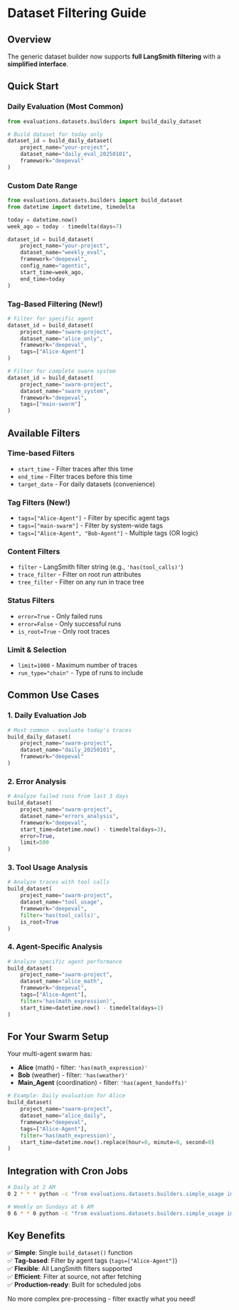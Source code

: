 # Dataset Filtering Guide

## Overview

The generic dataset builder now supports **full LangSmith filtering** with a **simplified interface**.

## Quick Start

### Daily Evaluation (Most Common)
```python
from evaluations.datasets.builders import build_daily_dataset

# Build dataset for today only
dataset_id = build_daily_dataset(
    project_name="your-project",
    dataset_name="daily_eval_20250101",
    framework="deepeval"
)
```

### Custom Date Range
```python
from evaluations.datasets.builders import build_dataset
from datetime import datetime, timedelta

today = datetime.now()
week_ago = today - timedelta(days=7)

dataset_id = build_dataset(
    project_name="your-project",
    dataset_name="weekly_eval",
    framework="deepeval",
    config_name="agentic",
    start_time=week_ago,
    end_time=today
)
```

### Tag-Based Filtering (New!)
```python
# Filter for specific agent
dataset_id = build_dataset(
    project_name="swarm-project",
    dataset_name="alice_only",
    framework="deepeval",
    tags=["Alice-Agent"]
)

# Filter for complete swarm system
dataset_id = build_dataset(
    project_name="swarm-project",
    dataset_name="swarm_system",
    framework="deepeval", 
    tags=["main-swarm"]
)
```

## Available Filters

### Time-based Filters
- `start_time` - Filter traces after this time
- `end_time` - Filter traces before this time  
- `target_date` - For daily datasets (convenience)

### Tag Filters (New!)
- `tags=["Alice-Agent"]` - Filter by specific agent tags
- `tags=["main-swarm"]` - Filter by system-wide tags
- `tags=["Alice-Agent", "Bob-Agent"]` - Multiple tags (OR logic)

### Content Filters
- `filter` - LangSmith filter string (e.g., `'has(tool_calls)'`)
- `trace_filter` - Filter on root run attributes
- `tree_filter` - Filter on any run in trace tree

### Status Filters
- `error=True` - Only failed runs
- `error=False` - Only successful runs
- `is_root=True` - Only root traces

### Limit & Selection
- `limit=1000` - Maximum number of traces
- `run_type="chain"` - Type of runs to include

## Common Use Cases

### 1. Daily Evaluation Job
```python
# Most common - evaluate today's traces
build_daily_dataset(
    project_name="swarm-project",
    dataset_name="daily_20250101",
    framework="deepeval"
)
```

### 2. Error Analysis
```python
# Analyze failed runs from last 3 days
build_dataset(
    project_name="swarm-project",
    dataset_name="errors_analysis",
    framework="deepeval",
    start_time=datetime.now() - timedelta(days=3),
    error=True,
    limit=500
)
```

### 3. Tool Usage Analysis
```python
# Analyze traces with tool calls
build_dataset(
    project_name="swarm-project",
    dataset_name="tool_usage",
    framework="deepeval",
    filter='has(tool_calls)',
    is_root=True
)
```

### 4. Agent-Specific Analysis
```python
# Analyze specific agent performance
build_dataset(
    project_name="swarm-project",
    dataset_name="alice_math",
    framework="deepeval",
    tags=["Alice-Agent"],
    filter='has(math_expression)',
    start_time=datetime.now() - timedelta(days=1)
)
```

## For Your Swarm Setup

Your multi-agent swarm has:
- **Alice** (math) - filter: `'has(math_expression)'`
- **Bob** (weather) - filter: `'has(weather)'`  
- **Main_Agent** (coordination) - filter: `'has(agent_handoffs)'`

```python
# Example: Daily evaluation for Alice
build_dataset(
    project_name="swarm-project",
    dataset_name="alice_daily",
    framework="deepeval",
    tags=["Alice-Agent"],
    filter='has(math_expression)',
    start_time=datetime.now().replace(hour=0, minute=0, second=0)
)
```

## Integration with Cron Jobs

```bash
# Daily at 2 AM
0 2 * * * python -c "from evaluations.datasets.builders.simple_usage import daily_evaluation_job; daily_evaluation_job('your-project')"

# Weekly on Sundays at 6 AM  
0 6 * * 0 python -c "from evaluations.datasets.builders.simple_usage import weekly_evaluation_job; weekly_evaluation_job('your-project')"
```

## Key Benefits

✅ **Simple**: Single `build_dataset()` function  
✅ **Tag-based**: Filter by agent tags (`tags=["Alice-Agent"]`)  
✅ **Flexible**: All LangSmith filters supported  
✅ **Efficient**: Filter at source, not after fetching  
✅ **Production-ready**: Built for scheduled jobs  

No more complex pre-processing - filter exactly what you need! 